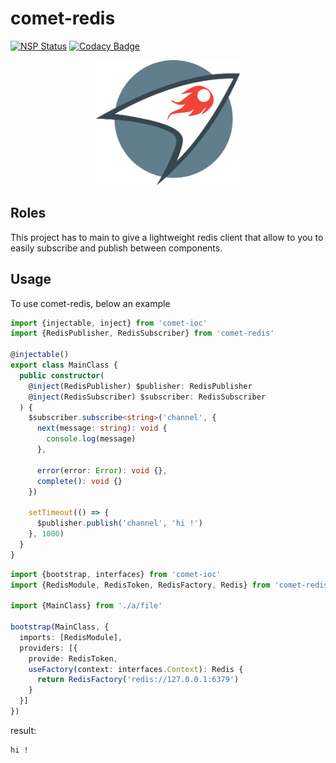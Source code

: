comet-redis
======

[![NSP Status](https://nodesecurity.io/orgs/starry-comet/projects/8f393709-8b9a-4187-8b55-38221d333368/badge)](https://nodesecurity.io/orgs/starry-comet/projects/8f393709-8b9a-4187-8b55-38221d333368)
[![Codacy Badge](https://api.codacy.com/project/badge/Grade/0221f05bb77c4502b3c7816327f433f4)](https://www.codacy.com/app/miton18/comet-redis?utm_source=github.com&amp;utm_medium=referral&amp;utm_content=starry-comet/comet-redis&amp;utm_campaign=Badge_Grade)

<p align="center">
  <img height="200" src="https://github.com/starry-comet/comet/blob/master/resources/images/comet.png?raw=true">
</p>

## Roles

This project has to main to give a lightweight redis client that allow to you to easily subscribe and publish between components.

## Usage

To use comet-redis, below an example

```ts
import {injectable, inject} from 'comet-ioc'
import {RedisPublisher, RedisSubscriber} from 'comet-redis'

@injectable()
export class MainClass {
  public constructor(
    @inject(RedisPublisher) $publisher: RedisPublisher
    @inject(RedisSubscriber) $subscriber: RedisSubscriber
  ) {
    $subscriber.subscribe<string>('channel', {
      next(message: string): void {
        console.log(message)
      },

      error(error: Error): void {},
      complete(): void {}
    })

    setTimeout(() => {
      $publisher.publish('channel', 'hi !')
    }, 1000)
  }
}
```

```ts
import {bootstrap, interfaces} from 'comet-ioc'
import {RedisModule, RedisToken, RedisFactory, Redis} from 'comet-redis'

import {MainClass} from './a/file'

bootstrap(MainClass, {
  imports: [RedisModule],
  providers: [{
    provide: RedisToken,
    useFactory(context: interfaces.Context): Redis {
      return RedisFactory('redis://127.0.0.1:6379')
    }
  }]
})
```

result:
```
hi !
```
